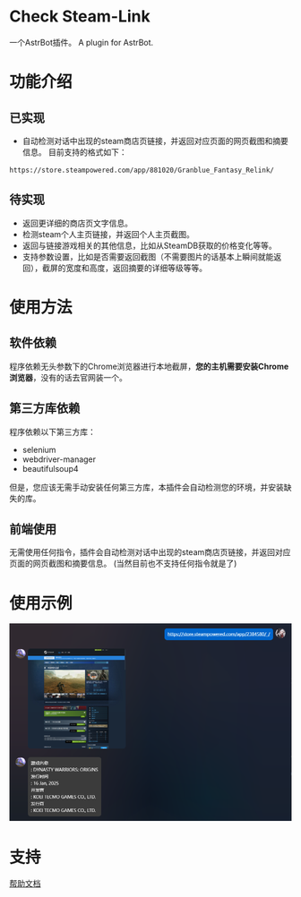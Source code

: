 # Check Steam-Link

一个AstrBot插件。
A plugin for AstrBot.

# 功能介绍
## 已实现
- 自动检测对话中出现的steam商店页链接，并返回对应页面的网页截图和摘要信息。
  目前支持的格式如下：
```
https://store.steampowered.com/app/881020/Granblue_Fantasy_Relink/
```
## 待实现
- 返回更详细的商店页文字信息。
- 检测steam个人主页链接，并返回个人主页截图。
- 返回与链接游戏相关的其他信息，比如从SteamDB获取的价格变化等等。
- 支持参数设置，比如是否需要返回截图（不需要图片的话基本上瞬间就能返回），截屏的宽度和高度，返回摘要的详细等级等等。

# 使用方法
## 软件依赖
程序依赖无头参数下的Chrome浏览器进行本地截屏，**您的主机需要安装Chrome浏览器**，没有的话去官网装一个。
## 第三方库依赖
程序依赖以下第三方库：
- selenium
- webdriver-manager
- beautifulsoup4

但是，您应该无需手动安装任何第三方库，本插件会自动检测您的环境，并安装缺失的库。
## 前端使用
无需使用任何指令，插件会自动检测对话中出现的steam商店页链接，并返回对应页面的网页截图和摘要信息。
(当然目前也不支持任何指令就是了)

# 使用示例
![使用示例](sample.png)

# 支持
[帮助文档](https://github.com/inori-3333/astrbot_plugin_steamshot)

